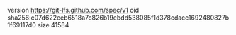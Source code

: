 version https://git-lfs.github.com/spec/v1
oid sha256:c07d622eeb6518a7c826b19ebdd538085f1d378cdacc1692480827b1f69117d0
size 41584
